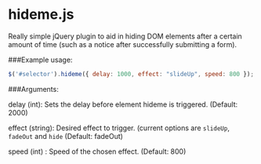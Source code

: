 hideme.js
=========

Really simple jQuery plugin to aid in hiding DOM elements after a certain amount of time (such as a notice after successfully submitting a form).

###Example usage:

```javascript
$('#selector').hideme({ delay: 1000, effect: "slideUp", speed: 800 });
```

###Arguments:

delay (int): Sets the delay before element hideme is triggered. (Default: 2000)

effect (string): Desired effect to trigger. (current options are ```slideUp```, ```fadeOut``` and ```hide``` (Default: fadeOut)

speed (int) : Speed of the chosen effect. (Default: 800)
